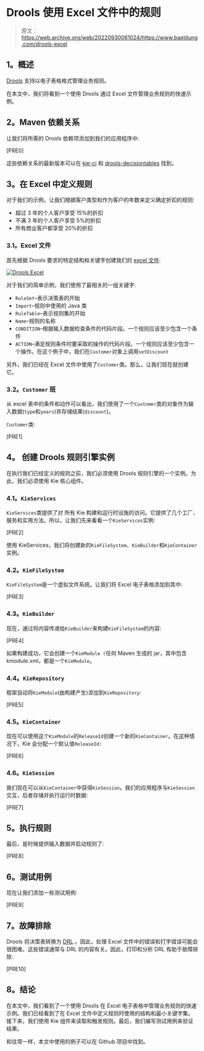 # Drools 使用 Excel 文件中的规则

> 原文：<https://web.archive.org/web/20220930061024/https://www.baeldung.com/drools-excel>

## **1。概述**

[Drools](https://web.archive.org/web/20220627073939/https://www.drools.org/) 支持以电子表格格式管理业务规则。

在本文中，我们将看到一个使用 Drools 通过 Excel 文件管理业务规则的快速示例。

## **2。Maven 依赖关系**

让我们将所需的 Drools 依赖项添加到我们的应用程序中:

[PRE0]

这些依赖关系的最新版本可以在 [kie-ci](https://web.archive.org/web/20220627073939/https://search.maven.org/classic/#search%7Cga%7C1%7Cg%3A%22org.kie%22%20AND%20a%3A%22kie-ci%22) 和 [drools-decisiontables](https://web.archive.org/web/20220627073939/https://search.maven.org/classic/#search%7Cga%7C1%7Cg%3A%22org.drools%22%20AND%20a%3A%22drools-decisiontables%22) 找到。

## **3。在 Excel 中定义规则**

对于我们的示例，让我们根据客户类型和作为客户的年数来定义确定折扣的规则:

*   超过 3 年的个人客户享受 15%的折扣
*   不满 3 年的个人客户享受 5%的折扣
*   所有商业客户都享受 20%的折扣

### **3.1。Excel 文件**

首先根据 Drools 要求的特定结构和关键字创建我们的 [excel 文件](https://web.archive.org/web/20220627073939/https://github.com/eugenp/tutorials/blob/master/drools/src/main/resources/com/baeldung/drools/rules/Discount.xls):

[![Drools Excel](img/69d30dc9b4e4b81ae3cd8a726264dfad.png)](/web/20220627073939/https://www.baeldung.com/wp-content/uploads/2017/06/Drools_Excel.png)

对于我们的简单示例，我们使用了最相关的一组关键字:

*   `RuleSet`–表示决策表的开始
*   `Import`–规则中使用的 Java 类
*   `RuleTable`–表示规则集的开始
*   `Name`–规则的名称
*   `CONDITION`–根据输入数据检查条件的代码片段。一个规则应该至少包含一个条件
*   `ACTION`–满足规则条件时要采取的操作的代码片段。一个规则应该至少包含一个操作。在这个例子中，我们在`Customer`对象上调用`setDiscount`

另外，我们已经在 Excel 文件中使用了`Customer`类。那么，让我们现在就创建它。

### **3.2。`Customer` 班**

从 excel 表中的条件和动作可以看出，我们使用了一个`Customer`类的对象作为输入数据(`type`和`years`)并存储结果(`discount`)。

`Customer`类:

[PRE1]

## **4。** **创建 Drools 规则引擎实例**

在执行我们已经定义的规则之前，我们必须使用 Drools 规则引擎的一个实例。为此，我们必须使用 Kie 核心组件。

### **4.1。`KieServices`**

`KieServices`类提供了对 所有 Kie 构建和运行时设施的访问。它提供了几个工厂、服务和实用方法。所以，让我们先来看看一个`KieServices`实例:

[PRE2]

使用 KieServices，我们将创建新的`KieFileSystem`、`KieBuilder`和`KieContainer`实例。

### **4.2。`KieFileSystem`**

`KieFileSystem`是一个虚拟文件系统。让我们将 Excel 电子表格添加到其中:

[PRE3]

### **4.3。`KieBuilder`**

现在，通过将内容传递给`KieBuilder`来构建`KieFileSystem`的内容:

[PRE4]

如果构建成功，它会创建一个`KieModule (`任何 Maven 生成的 jar，其中包含 kmodule.xml，都是一个`KieModule`。

### **4.4。`KieRepository`**

框架自动将`KieModule`(由构建产生)添加到`KieRepository`:

[PRE5]

### **4.5。`KieContainer`**

现在可以使用这个`KieModule`的`ReleaseId`创建一个新的`KieContainer`。在这种情况下，Kie 会分配一个默认值`ReleaseId:`

[PRE6]

### **4.6。`KieSession`**

我们现在可以从`KieContainer`中获得`KieSession`。我们的应用程序与`KieSession`交互，后者存储并执行运行时数据:

[PRE7]

## **5。执行规则**

最后，是时候提供输入数据并启动规则了:

[PRE8]

## **6。测试用例**

现在让我们添加一些测试用例:

[PRE9]

## **7。故障排除**

Drools 将决策表转换为 [DRL](/web/20220627073939/https://www.baeldung.com/drools) 。因此，处理 Excel 文件中的错误和打字错误可能会很困难。这些错误通常与 DRL 的内容有关。因此，打印和分析 DRL 有助于故障排除:

[PRE10]

## **8。结论**

在本文中，我们看到了一个使用 Drools 在 Excel 电子表格中管理业务规则的快速示例。我们已经看到了在 Excel 文件中定义规则时使用的结构和最小关键字集。接下来，我们使用 Kie 组件来读取和触发规则。最后，我们编写测试用例来验证结果。

和往常一样，本文中使用的例子可以在 Github 项目中找到。